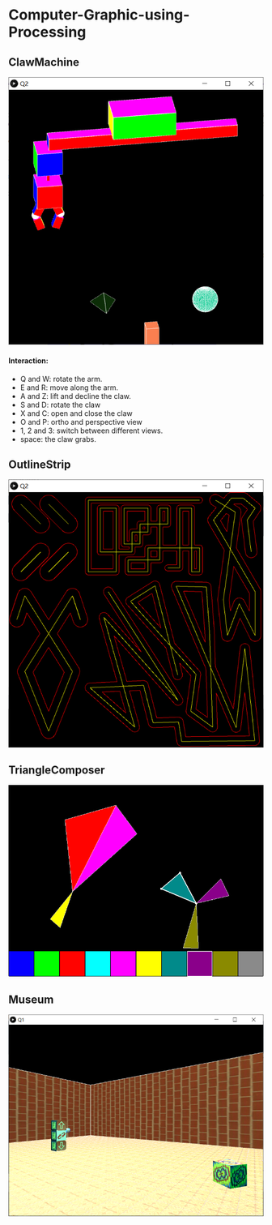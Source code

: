 # Computer-Graphic-using-Processing

## ClawMachine
![alt text](https://github.com/powerseed/Computer-Graphic-using-Processing/blob/master/ClawMachine/ClawMachine.png "Logo Title Text 1")
#### Interaction:
* Q and W: rotate the arm.
* E and R: move along the arm.
* A and Z: lift and decline the claw.
* S and D: rotate the claw
* X and C: open and close the claw
* O and P: ortho and perspective view
* 1, 2 and 3: switch between different views.
* space: the claw grabs. 
## OutlineStrip
![alt text](https://github.com/powerseed/Computer-Graphic-using-Processing/blob/master/OutlineStrip/Outline%20Strip.png "Logo Title Text 1")
## TriangleComposer
![alt text](https://github.com/powerseed/Computer-Graphic-using-Processing/blob/master/TriangleComposer/TriangleComposer.png "Logo Title Text 1")
## Museum
![alt text](https://github.com/powerseed/Computer-Graphic-using-Processing/blob/master/museum/museum.png "Logo Title Text 1")

